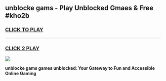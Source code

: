 
## unblocke gams - Play Unblocked Gmaes & Free #kho2b
<h3>
<a href="https://premium.freeplayer.one?title=unblocke_gams&ref=01M">CLICK TO PLAY</a></h3>
<hr>

<h3>
<a href="https://premium.freeplayer.one?title=unblocke_gams&ref=01M">CLICK 2 PLAY</a>
  
</h3>

<a href="https://premium.freeplayer.one?title=unblocke_gams&ref=01M"><img src="https://clearcache.store/games.png"></a>


**unblocke gams games unblocked: Your Gateway to Fun and Accessible Online Gaming**
